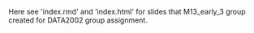 Here see 'index.rmd' and 'index.html' for slides that M13_early_3 group created for DATA2002 group assignment.
